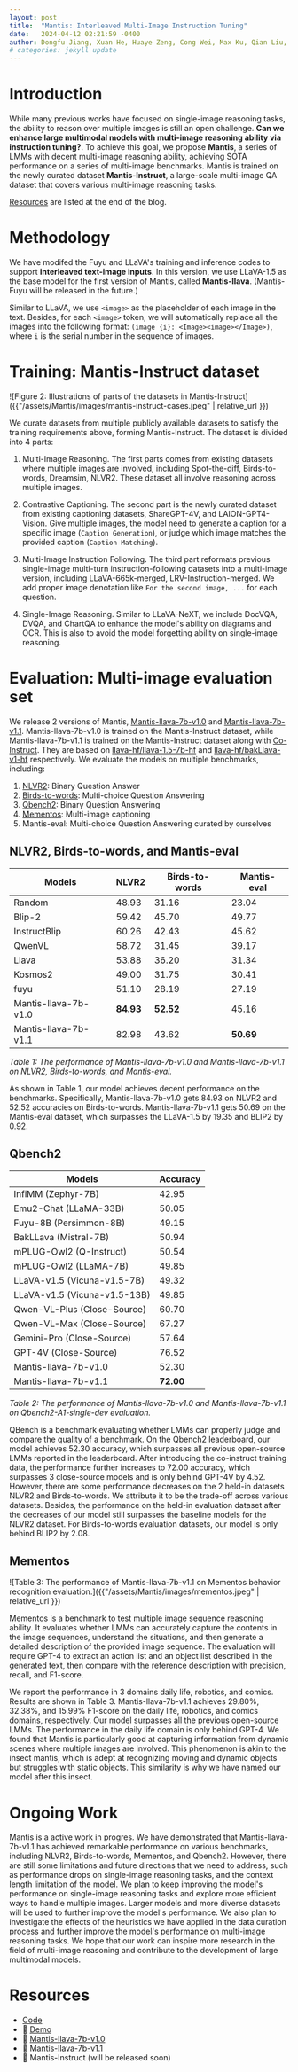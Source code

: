 ```yaml
---
layout: post
title:  "Mantis: Interleaved Multi-Image Instruction Tuning"
date:   2024-04-12 02:21:59 -0400
author: Dongfu Jiang, Xuan He, Huaye Zeng, Cong Wei, Max Ku, Qian Liu, Wenhu Chen
# categories: jekyll update
---
```


# Introduction

While many previous works have focused on single-image reasoning tasks, the ability to reason over multiple images is still an open challenge. **Can we enhance large multimodal models with multi-image reasoning ability via instruction tuning?**. To achieve this goal, we propose **Mantis**, a series of LMMs with decent multi-image reasoning ability, achieving SOTA performance on a series of multi-image benchmarks. Mantis is trained on the newly curated dataset **Mantis-Instruct**, a large-scale multi-image QA dataset that covers various multi-image reasoning tasks.

[Resources](#resources) are listed at the end of the blog.

# Methodology

We have modifed the Fuyu and LLaVA's training and inference codes to support **interleaved text-image inputs**. In this version, we use LLaVA-1.5 as the base model for the first version of Mantis, called **Mantis-llava**. (Mantis-Fuyu will be released in the future.)

Similar to LLaVA, we use `<image>` as the placeholder of each image in the text. Besides, for each `<image>` token, we will automatically replace all the images into the following format: `(image {i}: <Image><image></Image>)`, where `i` is the serial number in the sequence of images. 

# Training: Mantis-Instruct dataset

![Figure 2: Illustrations of parts of the datasets in Mantis-Instruct]({{"/assets/Mantis/images/mantis-instruct-cases.jpeg" | relative_url }})

We curate datasets from multiple publicly available datasets to satisfy the training requirements above, forming Mantis-Instruct. The dataset is divided into 4 parts:

1. Multi-Image Reasoning.
The first parts comes from existing datasets where multiple images are involved, including Spot-the-diff, Birds-to-words, Dreamsim, NLVR2. These dataset all involve reasoning across multiple images.

2. Contrastive Captioning.
The second part is the newly curated dataset from existing captioning datasets, ShareGPT-4V, and LAION-GPT4-Vision. Give multiple images, the model need to generate a caption for a specific image (`Caption Generation`), or judge which image matches the provided caption (`Caption Matching`).

3. Multi-Image Instruction Following.
The third part reformats previous single-image multi-turn instruction-following datasets into a multi-image version, including LLaVA-665k-merged, LRV-Instruction-merged. We add proper image denotation like `For the second image, ...` for each question. 

4. Single-Image Reasoning.
Similar to LLaVA-NeXT, we include DocVQA, DVQA, and ChartQA to enhance the model's ability on diagrams and OCR. This is also to avoid the model forgetting ability on single-image reasoning.

# Evaluation: Multi-image evaluation set

We release 2 versions of Mantis, [Mantis-llava-7b-v1.0](https://huggingface.co/TIGER-Lab/Mantis-llava-7b-v1.0) and [Mantis-llava-7b-v1.1](https://huggingface.co/TIGER-Lab/Mantis-llava-7b-v1.1). Mantis-llava-7b-v1.0 is trained on the Mantis-Instruct dataset, while Mantis-llava-7b-v1.1 is trained on the Mantis-Instruct dataset along with [Co-Instruct](https://co-instruct.github.io/). They are based on [llava-hf/llava-1.5-7b-hf](https://huggingface.co/llava-hf/llava-1.5-7b-hf) and [llava-hf/bakLlava-v1-hf](https://huggingface.co/llava-hf/bakLlava-v1-hf) respectively. We evaluate the models on multiple benchmarks, including:

1. [NLVR2](https://arxiv.org/abs/1811.00491): Binary Question Answer
2. [Birds-to-words](https://arxiv.org/abs/1909.04101): Multi-choice Question Answering
3. [Qbench2](https://arxiv.org/abs/2309.14181): Binary Question Answering
4. [Mementos](https://arxiv.org/abs/2401.10529): Multi-image captioning
5. Mantis-eval: Multi-choice Question Answering curated by ourselves 

## NLVR2, Birds-to-words, and Mantis-eval

| Models                | NLVR2     | Birds-to-words | Mantis-eval |
|-----------------------|-----------|----------------|------------|
| Random                | 48.93     | 31.16          | 23.04      |
| Blip-2                | 59.42     | 45.70          | 49.77      |
| InstructBlip          | 60.26     | 42.43          | 45.62      |
| QwenVL                | 58.72     | 31.45          | 39.17      |
| Llava                 | 53.88     | 36.20          | 31.34      |
| Kosmos2               | 49.00     | 31.75          | 30.41      |
| fuyu                  | 51.10     | 28.19          | 27.19      |
| Mantis-llava-7b-v1.0  | **84.93** | **52.52**      | 45.16      |
| Mantis-llava-7b-v1.1  | 82.98     | 43.62          | **50.69**  |

*Table 1: The performance of Mantis-llava-7b-v1.0 and Mantis-llava-7b-v1.1 on NLVR2, Birds-to-words, and Mantis-eval.*

As shown in Table 1, our model achieves decent performance on the benchmarks. Specifically, Mantis-llava-7b-v1.0 gets 84.93 on NLVR2 and 52.52 accuracies on Birds-to-words. Mantis-llava-7b-v1.1 gets 50.69 on the Mantis-eval dataset, which surpasses the LLaVA-1.5 by 19.35 and BLIP2 by 0.92.

## Qbench2

| Models                        | Accuracy   |
|-------------------------------|------------|
| InfiMM (Zephyr-7B)            | 42.95      |
| Emu2-Chat (LLaMA-33B)         | 50.05      |
| Fuyu-8B (Persimmon-8B)        | 49.15      |
| BakLLava (Mistral-7B)         | 50.94      |
| mPLUG-Owl2 (Q-Instruct)       | 50.54      |
| mPLUG-Owl2 (LLaMA-7B)         | 49.85      |
| LLaVA-v1.5 (Vicuna-v1.5-7B)   | 49.32      |
| LLaVA-v1.5 (Vicuna-v1.5-13B)  | 49.85      |
| Qwen-VL-Plus (Close-Source)   | 60.70      |
| Qwen-VL-Max (Close-Source)    | 67.27      |
| Gemini-Pro (Close-Source)     | 57.64      |
| GPT-4V (Close-Source)         | 76.52      |
| Mantis-llava-7b-v1.0          | 52.30      |
| Mantis-llava-7b-v1.1          | **72.00** |

*Table 2: The performance of Mantis-llava-7b-v1.0 and Mantis-llava-7b-v1.1 on Qbench2-A1-single-dev evaluation.*

QBench is a benchmark evaluating whether LMMs can properly judge and compare the quality of a benchmark.
On the Qbench2 leaderboard, our model achieves 52.30 accuracy, which surpasses all previous open-source LMMs reported in the leaderboard. After introducing the co-instruct training data, the performance further increases to 72.00 accuracy, which surpasses 3 close-source models and is only behind GPT-4V by 4.52. However, there are some performance decreases on the 2 held-in datasets NLVR2 and Birds-to-words. We attribute it to be the trade-off across various datasets. Besides, the performance on the held-in evaluation dataset after the decreases of our model still surpasses the baseline models for the NLVR2 dataset. For Birds-to-words evaluation datasets, our model is only behind BLIP2 by 2.08.

## Mementos

![Table 3: The performance of Mantis-llava-7b-v1.1 on Mementos behavior recognition evaluation.]({{"/assets/Mantis/images/mementos.jpeg" | relative_url }})

Mementos is a benchmark to test multiple image sequence reasoning ability. It evaluates whether LMMs can accurately capture the contents in the image sequences, understand the situations, and then generate a detailed description of the provided image sequence. The evaluation will require GPT-4 to extract an action list and an object list described in the generated text, then compare with the reference description with precision, recall, and F1-score.

We report the performance in 3 domains daily life, robotics, and comics. Results are shown in Table 3. Mantis-llava-7b-v1.1 achieves 29.80%, 32.38%, and 15.99% F1-score on the daily life, robotics, and comics domains, respectively. Our model surpasses all the previous open-source LMMs. The performance in the daily life domain is only behind GPT-4. We found that Mantis is particularly good at capturing information from dynamic scenes where multiple images are involved. This phenomenon is akin to the insect mantis, which is adept at recognizing moving and dynamic objects but struggles with static objects. This similarity is why we have named our model after this insect.

# Ongoing Work

Mantis is a active work in progres. We have demonstrated that Mantis-llava-7b-v1.1 has achieved remarkable performance on various benchmarks, including NLVR2, Birds-to-words, Mementos, and Qbench2. However, there are still some limitations and future directions that we need to address, such as performance drops on single-image reasoning tasks, and the context length limitation of the model. We plan to keep improving the model's performance on single-image reasoning tasks and explore more efficient ways to handle multiple images. Larger models and more diverse datasets will be used to further improve the model's performance.
We also plan to investigate the effects of the heuristics we have applied in the data curation process and further improve the model's performance on multi-image reasoning tasks. We hope that our work can inspire more research in the field of multi-image reasoning and contribute to the development of large multimodal models.

# Resources

- [Code](https://github.com/TIGER-AI-Lab/Mantis)
- 🤗 [Demo](https://huggingface.co/spaces/TIGER-Lab/Mantis)
- 🤗 [Mantis-llava-7b-v1.0](https://huggingface.co/TIGER-Lab/Mantis-llava-7b-v1.0)
- 🤗 [Mantis-llava-7b-v1.1](https://huggingface.co/TIGER-Lab/Mantis-llava-7b-v1.1)
- 🤗 Mantis-Instruct (will be released soon)
